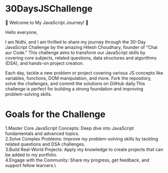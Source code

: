 # 30DaysJSChallenge

🚀 Welcome to My JavaScript Journey! 🚀

Hello everyone,

I am Nidhi, and I am thrilled to share my journey through the 30-Day JavaScript Challenge by the amazing Hitesh Choudhary, founder of "Chai aur Code." This challenge aims to transform our JavaScript skills by covering core subjects, related questions, data structures and algorithms (DSA), and hands-on project creation.

Each day, tackle a new problem or project covering various JS concepts like variables, functions, DOM manipulation, and more. Fork the repository, solve the challenges, and commit the solutions on GitHub daily.This challenge is perfect for building a strong foundation and improving problem-solving skills.

# Goals for the Challenge
1.Master Core JavaScript Concepts: Deep dive into JavaScript fundamentals and advanced topics. \
2.Solve Complex Problems: Improve my problem-solving skills by tackling related questions and DSA challenges.\
3.Build Real-World Projects: Apply my knowledge to create projects that can be added to my portfolio.\
4.Engage with the Community: Share my progress, get feedback, and support fellow learners.\





